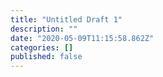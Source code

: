 ```yaml
---
title: "Untitled Draft 1"
description: ""
date: "2020-05-09T11:15:58.862Z"
categories: []
published: false
---
```



